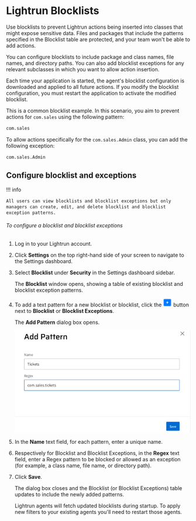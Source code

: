 # Lightrun Blocklists

Use blocklists to prevent Lightrun actions being inserted into classes that might expose sensitive data. Files and packages that include the patterns specified in the Blocklist table are protected, and your team won't be able to add actions.

You can configure blocklists to include package and class names, file names, and directory paths. You can also add blocklist exceptions for any relevant subclasses in which you want to allow action insertion.

Each time your application is started, the agent's blocklist configuration is downloaded and applied to all future actions. If you modify the blocklist configuration, you must restart the application to activate the modified blocklist.

This is a common blocklist example. In this scenario, you aim to prevent actions for `com.sales` using the following pattern:

```bash
com.sales
```

To allow actions specifically for the `com.sales.Admin` class, you can add the following exception:

```bash
com.sales.Admin
```

## Configure blocklist and exceptions

!!! info

    All users can view blocklists and blocklist exceptions but only managers can create, edit, and delete blocklist and blocklist exception patterns.

###### To configure a blocklist and blocklist exceptions

1. Log in to your Lightrun account.
2. Click **Settings** on the top right-hand side of your screen to navigate to the Settings dashboard.
3. Select **Blocklist** under **Security** in the Settings dashboard sidebar.

    The **Blocklist** window opens, showing a table of existing blocklist and blocklist exception patterns.

4. To add a text pattern for a new blocklist or blocklist, click the ![Button to add blocklist or exception](/assets/images/add-blocklist-button.png) button next to **Blocklist** or **Blocklist Exceptions**.

    The **Add Pattern** dialog box opens.

   ![Add blocklist or exception pattern dialog --half](/assets/images/blocklist-add-pattern.png)

5. In the **Name** text field, for each pattern, enter a unique name.
6. Respectively for Blocklist and Blocklist Exceptions, in the **Regex** text field, enter a Regex pattern to be blocked or allowed as an exception (for example, a class name, file name, or directory path).
7. Click **Save**. 
    
    The dialog box closes and the Blocklist (or Blocklist Exceptions) table updates to include the newly added patterns.

    Lightrun agents will fetch updated blocklists during startup. To apply new filters to your existing agents you'll need to restart those agents.
